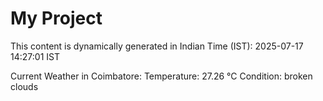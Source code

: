 # My Project

This content is dynamically generated in Indian Time (IST): 2025-07-17 14:27:01 IST


Current Weather in Coimbatore:
Temperature: 27.26 °C
Condition: broken clouds
